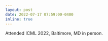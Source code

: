 ```yaml
---
layout: post
date: 2022-07-17 07:59:00-0400
inline: true
---
```


Attended ICML 2022, Baltimore, MD in person.
